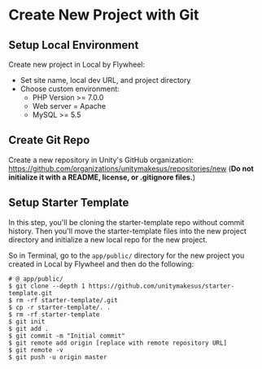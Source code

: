 # Create New Project with Git

## Setup Local Environment

Create new project in Local by Flywheel:
* Set site name, local dev URL, and project directory
* Choose custom environment:
  * PHP Version >= 7.0.0
  * Web server = Apache
  * MySQL >= 5.5

## Create Git Repo

Create a new repository in Unity's GitHub organization: https://github.com/organizations/unitymakesus/repositories/new (**Do not initialize it with a README, license, or .gitignore files.**)

## Setup Starter Template

In this step, you'll be cloning the starter-template repo without commit history. Then you'll move the starter-template files into the new project directory and initialize a new local repo for the new project.

So in Terminal, go to the `app/public/` directory for the new project you created in Local by Flywheel and then do the following:

````shell
# @ app/public/
$ git clone --depth 1 https://github.com/unitymakesus/starter-template.git
$ rm -rf starter-template/.git
$ cp -r starter-template/. .
$ rm -rf starter-template
$ git init
$ git add .
$ git commit -m "Initial commit"
$ git remote add origin [replace with remote repository URL]
$ git remote -v
$ git push -u origin master
````
